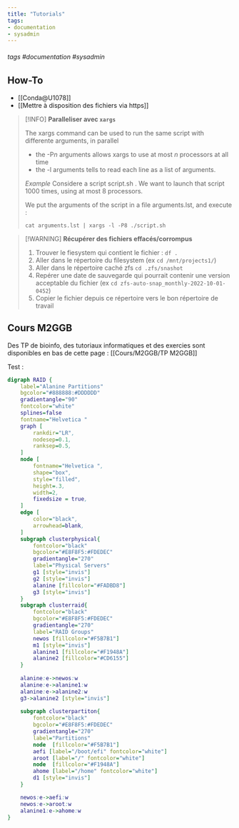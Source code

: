 ```yaml
---
title: "Tutorials"
tags:
- documentation
- sysadmin
---
```


###### tags #documentation #sysadmin

## How-To

- [[Conda@U1078]]
- [[Mettre à disposition des fichiers via https]]

> [!INFO] **Paralleliser avec `xargs`**
> 
> The xargs command can be used to run the same script with differente arguments, in parallel
> - the -P*n* arguments allows xargs to use at most *n* processors at all time
> - the -l arguments tells to read each line as a list of arguments.
> 
> *Example*
> Considere a script script.sh . We want to launch that script 1000 times, using at most 8 processors.
> 
> We put the arguments of the script in a file arguments.lst, and execute :
> 
> `cat arguments.lst | xargs -l -P8 ./script.sh`

> [!WARNING] **Récupérer des fichiers effacés/corrompus**
> 
> 1. Trouver le fiesystem qui contient le fichier : `df .`
> 2. Aller dans le répertoire du filesystem (ex `cd /mnt/projects1/`)
> 3. Aller dans le répertoire caché zfs `cd .zfs/snashot`
> 4. Repérer une date de sauvegarde qui pourrait contenir une version acceptable du fichier (ex `cd zfs-auto-snap_monthly-2022-10-01-0452`)
> 5. Copier le fichier depuis ce répertoire vers le bon répertoire de travail

## Cours M2GGB

Des TP de bioinfo, des tutoriaux informatiques et des exercies sont disponibles en bas de cette page : [[Cours/M2GGB/TP M2GGB]]


Test :

```dot
digraph RAID { 
    label="Alanine Partitions" 
    bgcolor="#888888:#DDDDDD" 
    gradientangle="90"    
    fontcolor="white"
    splines=false      
    fontname="Helvetica "
    graph [
        rankdir="LR",
        nodesep=0.1,
        ranksep=0.5,
    ]
    node [
        fontname="Helvetica ",
        shape="box",
        style="filled",
        height=.3,
        width=2,
        fixedsize = true,
    ]
    edge [
        color="black",
        arrowhead=blank,
    ]
    subgraph clusterphysical{
        fontcolor="black"
        bgcolor="#E8F8F5:#FDEDEC"  
        gradientangle="270"
        label="Physical Servers"
        g1 [style="invis"]
        g2 [style="invis"]
        alanine [fillcolor="#FADBD8"]
        g3 [style="invis"]
    }
    subgraph clusterraid{
        fontcolor="black"
        bgcolor="#E8F8F5:#FDEDEC"  
        gradientangle="270"
        label="RAID Groups"
        newos [fillcolor="#F5B7B1"]
        m1 [style="invis"]
        alanine1 [fillcolor="#F1948A"]
        alanine2 [fillcolor="#CD6155"]
    }
    
    alanine:e->newos:w
    alanine:e->alanine1:w
    alanine:e->alanine2:w
    g3->alanine2 [style="invis"]
    
    subgraph clusterpartiton{
        fontcolor="black"
        bgcolor="#E8F8F5:#FDEDEC"  
        gradientangle="270"
        label="Partitions"
        node  [fillcolor="#F5B7B1"]
        aefi [label="/boot/efi" fontcolor="white"]
        aroot [label="/" fontcolor="white"]
        node  [fillcolor="#F1948A"]
        ahome [label="/home" fontcolor="white"]
        d1 [style="invis"]
    }        

    newos:e->aefi:w
    newos:e->aroot:w
    alanine1:e->ahome:w
}
```


